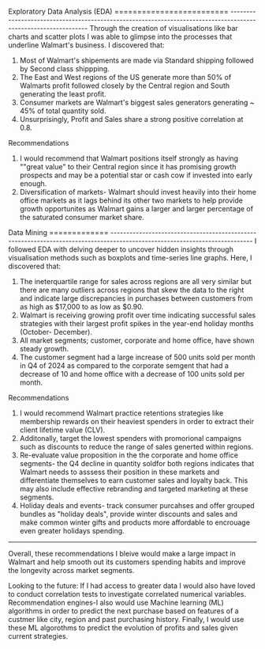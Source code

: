 Exploratory Data Analysis (EDA)
========================= ---------------------------------------------------------------------------------------------------------------
Through the creation of visualisations like bar charts  and scatter plots I was able to glimpse into the processes that underline Walmart's business.
I discovered that:
1) Most of Walmart's shipements are made via Standard shipping followed by Second class shippping. 
2) The East and West regions of the US generate more than 50% of Walmarts profit followed closely by the  Central region and South generating the least profit.
3) Consumer markets are Walmart's biggest sales generators generating ~ 45% of total quantity sold.
4) Unsurprisingly, Profit and Sales share a strong positive correlation at 0.8.

Recommendations
1) I would recommend that Walmart  positions itself strongly as having  ""great value" to their Central region since it has promising growth prospects and 
may be a potential star or cash cow if invested into early enough.
2) Diversification of markets- Walmart should invest heavily into their home office markets as it lags behind its other two markets to help provide growth opportunites 
as Walmart gains a larger and larger percentage of the saturated consumer market share.

Data Mining 
============= ---------------------------------------------------------------------------------------------------------------------------
I followed EDA with delving deeper to uncover hidden insights through visualisation methods such as boxplots and time-series line graphs. 
Here, I discovered that: 
1) The ineterquartile range for sales across regions are all very similar but there are many outliers across regions that skew the data to the right and indicate 
large discrepancies in purchases between customers from as high as $17,000 to as low as $0.90. 
2) Walmart is receiving growing profit over time indicating successful sales strategies with their largest profit spikes in the year-end holiday months (October- December).
3) All market segments; customer, corporate and home office, have shown steady growth. 
4) The customer segment had a large increase of 500 units sold per month in Q4 of 2024 as compared to the corporate semgent that had a decrease of 10 and 
home office with a decrease of 100 units sold per month.

Recommendations
1) I would recommend Walmart practice retentions strategies like membership rewards on their heaviest spenders in order to extract their client lifetime value (CLV).
2) Additonally, target the lowest spenders with promorional campaigns such as discounts to reduce the range of sales generted within regions. 
3) Re-evaluate value proposition in the the corporate and home office segments- the Q4 decline in quantity soldfor both regions indicates that Walmart needs to asssess their 
position in these markets and differentiate themselves to earn customer sales and loyalty back. This may also include effective rebranding and targeted marketing at 
these segments.
4) Holiday deals and events- track consumer purcahses and offer grouped bundles as "holiday deals", provide winter discounts and sales  and  make common winter gifts 
and products more affordable to encrouage even greater holidays spending.
-----------------------------------------------------------------------------------------------------------------------------------------
Overall, these recommendations I bleive would make a large impact in Walmart and help smooth out its customers spending habits and improve the longevity across market segments.

Looking to the future:
If I had access to greater data  I would also have loved to conduct correlation tests to investigate correlated  numerical variables. 
Recommendation engines-I also would use Machine learning (ML) algorithms in order to  predict the next purchase  based on features of a custmer like city, region and 
past purchasing history. 
Finally, I would use these ML algorothms to predict the evolution of profits and sales given current strategies.

